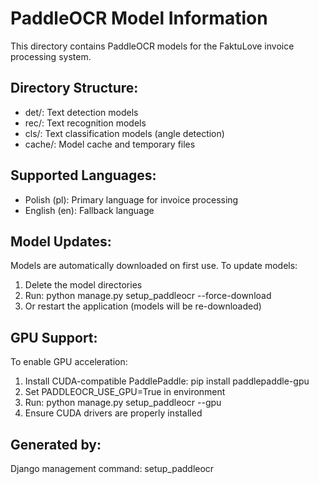# PaddleOCR Model Information

This directory contains PaddleOCR models for the FaktuLove invoice processing system.

## Directory Structure:
- det/: Text detection models
- rec/: Text recognition models  
- cls/: Text classification models (angle detection)
- cache/: Model cache and temporary files

## Supported Languages:
- Polish (pl): Primary language for invoice processing
- English (en): Fallback language

## Model Updates:
Models are automatically downloaded on first use. To update models:
1. Delete the model directories
2. Run: python manage.py setup_paddleocr --force-download
3. Or restart the application (models will be re-downloaded)

## GPU Support:
To enable GPU acceleration:
1. Install CUDA-compatible PaddlePaddle: pip install paddlepaddle-gpu
2. Set PADDLEOCR_USE_GPU=True in environment
3. Run: python manage.py setup_paddleocr --gpu
4. Ensure CUDA drivers are properly installed

## Generated by:
Django management command: setup_paddleocr
